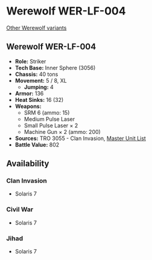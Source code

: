 # Werewolf WER-LF-004

[Other Werewolf variants](../werewolf.md)

## Werewolf WER-LF-004
- **Role:** Striker
- **Tech Base:** Inner Sphere (3056)
- **Chassis:** 40 tons
- **Movement:** 5 / 8, XL
  - **Jumping:** 4
- **Armor:** 136
- **Heat Sinks:** 16 (32)
- **Weapons:**
  - SRM 6 (ammo: 15)
  - Medium Pulse Laser
  - Small Pulse Laser × 2
  - Machine Gun × 2 (ammo: 200)
- **Sources:** TRO 3055 - Clan Invasion, [Master Unit List](http://masterunitlist.info/Unit/Details/3535/werewolf-wer-lf-004)
- **Battle Value:** 802

## Availability

### Clan Invasion
- Solaris 7

### Civil War
- Solaris 7

### Jihad
- Solaris 7

